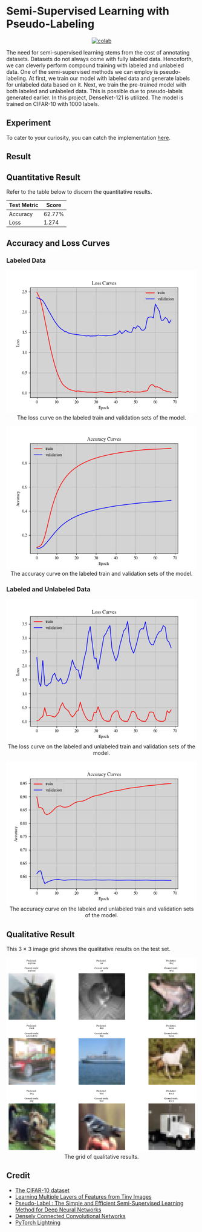 # Semi-Supervised Learning with Pseudo-Labeling


<div align="center">
    <a href="https://colab.research.google.com/github/reshalfahsi/semi-supervised-pseudo-labeling/blob/master/Semi_Supervised_Learning_with_Pseudo_Labeling.ipynb"><img src="https://colab.research.google.com/assets/colab-badge.svg" alt="colab"></a>
    <br />
</div>


The need for semi-supervised learning stems from the cost of annotating datasets. Datasets do not always come with fully labeled data. Henceforth, we can cleverly perform compound training with labeled and unlabeled data. One of the semi-supervised methods we can employ is pseudo-labeling. At first, we train our model with labeled data and generate labels for unlabeled data based on it. Next, we train the pre-trained model with both labeled and unlabeled data. This is possible due to pseudo-labels generated earlier. In this project, DenseNet-121 is utilized. The model is trained on CIFAR-10 with 1000 labels.


## Experiment

To cater to your curiosity, you can catch the implementation [here](https://github.com/reshalfahsi/semi-supervised-pseudo-labeling/blob/master/Semi_Supervised_Learning_with_Pseudo_Labeling.ipynb).



## Result

## Quantitative Result

Refer to the table below to discern the quantitative results.

Test Metric | Score |
----------- | ----- |
Accuracy | 62.77%
Loss | 1.274


## Accuracy and Loss Curves

### Labeled Data

<p align="center"> <img src="https://github.com/reshalfahsi/semi-supervised-pseudo-labeling/blob/master/assets/labeled_loss_curve.png" alt="labeled_loss_curve" > <br /> The loss curve on the labeled train and validation sets of the model. </p>

<p align="center"> <img src="https://github.com/reshalfahsi/semi-supervised-pseudo-labeling/blob/master/assets/labeled_acc_curve.png" alt="labeled_acc_curve" > <br /> The accuracy curve on the labeled train and validation sets of the model. </p>

### Labeled and Unlabeled Data

<p align="center"> <img src="https://github.com/reshalfahsi/semi-supervised-pseudo-labeling/blob/master/assets/labeled_unlabeled_loss_curve.png" alt="labeled_unlabeled_loss_curve" > <br /> The loss curve on the labeled and unlabeled train and validation sets of the model. </p>

<p align="center"> <img src="https://github.com/reshalfahsi/semi-supervised-pseudo-labeling/blob/master/assets/labeled_unlabeled_acc_curve.png" alt="labeled_unlabeled_acc_curve" > <br /> The accuracy curve on the labeled and unlabeled train and validation sets of the model. </p>


## Qualitative Result

This 3 × 3 image grid shows the qualitative results on the test set.


<p align="center"> <img src="https://github.com/reshalfahsi/semi-supervised-pseudo-labeling/blob/master/assets/qualitative.png" alt="qualitative" > <br /> The grid of qualitative results. </p>



## Credit

- [The CIFAR-10 dataset](https://www.cs.toronto.edu/~kriz/cifar.html)
- [Learning Multiple Layers of Features from Tiny Images](https://www.cs.toronto.edu/~kriz/learning-features-2009-TR.pdf)
- [Pseudo-Label : The Simple and Efficient Semi-Supervised Learning Method for Deep Neural Networks](https://citeseerx.ist.psu.edu/document?repid=rep1&type=pdf&doi=798d9840d2439a0e5d47bcf5d164aa46d5e7dc26)
- [Densely Connected Convolutional Networks](https://arxiv.org/pdf/1608.06993)
- [PyTorch Lightning](https://lightning.ai/docs/pytorch/latest/)
